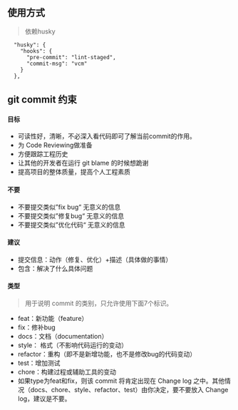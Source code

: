 ## 使用方式
> 依赖husky

```
  "husky": {
    "hooks": {
      "pre-commit": "lint-staged",
      "commit-msg": "vcm"
    }
  },
```
## git commit 约束
#### 目标
* 可读性好，清晰，不必深入看代码即可了解当前commit的作用。
* 为 Code Reviewing做准备
* 方便跟踪工程历史
* 让其他的开发者在运行 git blame 的时候想跪谢
* 提高项目的整体质量，提高个人工程素质
#### 不要
* 不要提交类似”fix bug“ 无意义的信息
* 不要提交类似”修复bug“  无意义的信息
* 不要提交类似”优化代码“  无意义的信息

#### 建议
* 提交信息：动作（修复、优化）+描述（具体做的事情）
* 包含：解决了什么具体问题

#### 类型
> 用于说明 commit 的类别，只允许使用下面7个标识。
* feat：新功能（feature）
* fix：修补bug
* docs：文档（documentation）
* style： 格式（不影响代码运行的变动）
* refactor：重构（即不是新增功能，也不是修改bug的代码变动）
* test：增加测试
* chore：构建过程或辅助工具的变动
* 如果type为feat和fix，则该 commit 将肯定出现在 Change log 之中。其他情况（docs、chore、style、refactor、test）由你决定，要不要放入 Change log，建议是不要。
